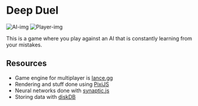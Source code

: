 # Deep Duel

![AI-img](https://piskel-imgstore-b.appspot.com/img/18dea273-b756-11e7-a7ae-c3cc346e19f0.gif) ![Player-img](https://piskel-imgstore-b.appspot.com/img/f766ee0a-b755-11e7-ab43-c3cc346e19f0.gif)

This is a game where you play against an AI that is constantly learning from your mistakes.

## Resources

* Game engine for multiplayer is [lance.gg](http://lance.gg/)
* Rendering and stuff done using [PixiJS](http://www.pixijs.com)
* Neural networks done with [synaptic.js](http://caza.la/synaptic/)
* Storing data with [diskDB](https://www.npmjs.com/package/diskdb)